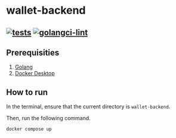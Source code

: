# wallet-backend
[![tests](https://github.com/robinloh/wallet-backend/actions/workflows/testing.yml/badge.svg)](https://github.com/robinloh/wallet-backend/actions/workflows/testing.yml)
[![golangci-lint](https://github.com/robinloh/wallet-backend/actions/workflows/golangci-lint.yml/badge.svg)](https://github.com/robinloh/wallet-backend/actions/workflows/golangci-lint.yml)
---

## Prerequisities
1. [Golang](https://go.dev/doc/install)
2. [Docker Desktop](https://docs.docker.com/engine)


## How to run

In the terminal, ensure that the current directory is  `wallet-backend`.

Then, run the following command.

```docker compose up```